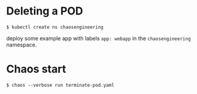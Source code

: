 # Deleting a POD

```
$ kubectl create ns chaosengineering
```

deploy some example app with labels ```app: webapp``` in the ```chaosengineering``` namespace.

# Chaos start
```
$ chaos --verbose run terminate-pod.yaml
```